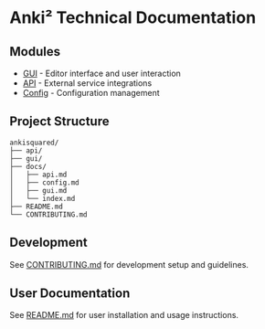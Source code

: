 # Anki² Technical Documentation

## Modules

- [GUI](gui.md) - Editor interface and user interaction
- [API](api.md) - External service integrations
- [Config](config.md) - Configuration management

## Project Structure

```
ankisquared/
├── api/
├── gui/
├── docs/
│   ├── api.md
│   ├── config.md
│   ├── gui.md
│   └── index.md
├── README.md
└── CONTRIBUTING.md
```

## Development

See [CONTRIBUTING.md](../CONTRIBUTING.md) for development setup and guidelines.

## User Documentation

See [README.md](../README.md) for user installation and usage instructions. 